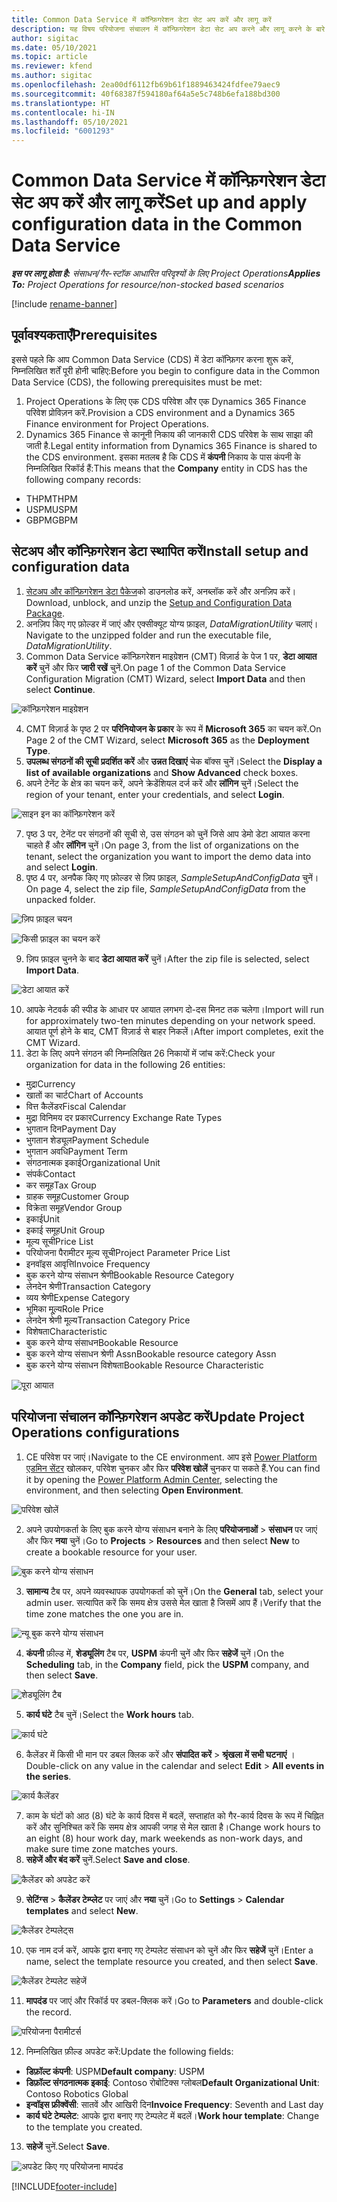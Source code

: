```yaml
---
title: Common Data Service में कॉन्फ़िगरेशन डेटा सेट अप करें और लागू करें
description: यह विषय परियोजना संचालन में कॉन्फ़िगरेशन डेटा सेट अप करने और लागू करने के बारे में जानकारी प्रदान करता है।
author: sigitac
ms.date: 05/10/2021
ms.topic: article
ms.reviewer: kfend
ms.author: sigitac
ms.openlocfilehash: 2ea00df6112fb69b61f1889463424fdfee79aec9
ms.sourcegitcommit: 40f68387f594180af64a5e5c748b6efa188bd300
ms.translationtype: HT
ms.contentlocale: hi-IN
ms.lasthandoff: 05/10/2021
ms.locfileid: "6001293"
---
```

# <a name="set-up-and-apply-configuration-data-in-the-common-data-service"></a><span data-ttu-id="f5aee-103">Common Data Service में कॉन्फ़िगरेशन डेटा सेट अप करें और लागू करें</span><span class="sxs-lookup"><span data-stu-id="f5aee-103">Set up and apply configuration data in the Common Data Service</span></span> 

<span data-ttu-id="f5aee-104">_**इस पर लागू होता है:** संसाधन/गैर-स्टॉक आधारित परिदृश्यों के लिए Project Operations_</span><span class="sxs-lookup"><span data-stu-id="f5aee-104">_**Applies To:** Project Operations for resource/non-stocked based scenarios_</span></span>

[!include [rename-banner](~/includes/cc-data-platform-banner.md)]

## <a name="prerequisites"></a><span data-ttu-id="f5aee-105">पूर्वावश्यकताएँ</span><span class="sxs-lookup"><span data-stu-id="f5aee-105">Prerequisites</span></span>

<span data-ttu-id="f5aee-106">इससे पहले कि आप Common Data Service (CDS) में डेटा कॉन्फ़िगर करना शुरू करें, निम्नलिखित शर्तें पूरी होनी चाहिए:</span><span class="sxs-lookup"><span data-stu-id="f5aee-106">Before you begin to configure data in the Common Data Service (CDS), the following prerequisites must be met:</span></span>

1.  <span data-ttu-id="f5aee-107">Project Operations के लिए एक CDS परिवेश और एक Dynamics 365 Finance परिवेश प्रोविज़न करें.</span><span class="sxs-lookup"><span data-stu-id="f5aee-107">Provision a CDS environment and a Dynamics 365 Finance environment for Project Operations.</span></span>
2.  <span data-ttu-id="f5aee-108">Dynamics 365 Finance से कानूनी निकाय की जानकारी CDS परिवेश के साथ साझा की जाती है.</span><span class="sxs-lookup"><span data-stu-id="f5aee-108">Legal entity information from Dynamics 365 Finance is shared to the CDS environment.</span></span> <span data-ttu-id="f5aee-109">इसका मतलब है कि CDS में **कंपनी** निकाय के पास कंपनी के निम्नलिखित रिकॉर्ड हैं:</span><span class="sxs-lookup"><span data-stu-id="f5aee-109">This means that the **Company** entity in CDS has the following company records:</span></span>
  - <span data-ttu-id="f5aee-110">THPM</span><span class="sxs-lookup"><span data-stu-id="f5aee-110">THPM</span></span>
  - <span data-ttu-id="f5aee-111">USPM</span><span class="sxs-lookup"><span data-stu-id="f5aee-111">USPM</span></span>
  - <span data-ttu-id="f5aee-112">GBPM</span><span class="sxs-lookup"><span data-stu-id="f5aee-112">GBPM</span></span>

## <a name="install-setup-and-configuration-data"></a><span data-ttu-id="f5aee-113">सेटअप और कॉन्फ़िगरेशन डेटा स्थापित करें</span><span class="sxs-lookup"><span data-stu-id="f5aee-113">Install setup and configuration data</span></span>

1. <span data-ttu-id="f5aee-114">[सेटअप और कॉन्फ़िगरेशन डेटा पैकेज](https://download.microsoft.com/download/e/2/d/e2da6c98-d5dd-450c-aabe-fd6bf2ba374b/ProjOpsSampleSetupData-%20Integrated%20Latest.zip)को डाउनलोड करें, अनब्लॉक करें और अनज़िप करें।</span><span class="sxs-lookup"><span data-stu-id="f5aee-114">Download, unblock, and unzip the [Setup and Configuration Data Package](https://download.microsoft.com/download/e/2/d/e2da6c98-d5dd-450c-aabe-fd6bf2ba374b/ProjOpsSampleSetupData-%20Integrated%20Latest.zip).</span></span>
2. <span data-ttu-id="f5aee-115">अनज़िप किए गए फ़ोल्डर में जाएं और एक्सीक्यूट योग्य फ़ाइल, *DataMigrationUtility* चलाएं।</span><span class="sxs-lookup"><span data-stu-id="f5aee-115">Navigate to the unzipped folder and run the executable file, *DataMigrationUtility*.</span></span>
3. <span data-ttu-id="f5aee-116">Common Data Service कॉन्फ़िगरेशन माइग्रेशन (CMT) विज़ार्ड के पेज 1 पर, **डेटा आयात करें** चुनें और फिर **जारी रखें** चुनें.</span><span class="sxs-lookup"><span data-stu-id="f5aee-116">On page 1 of the Common Data Service Configuration Migration (CMT) Wizard, select **Import Data** and then select **Continue**.</span></span>

![कॉन्फ़िगरेशन माइग्रेशन](./media/1ConfigurationMigration.png)

4. <span data-ttu-id="f5aee-118">CMT विज़ार्ड के पृष्ठ 2 पर **परिनियोजन के प्रकार** के रूप में **Microsoft 365** का चयन करें.</span><span class="sxs-lookup"><span data-stu-id="f5aee-118">On Page 2 of the CMT Wizard, select **Microsoft 365** as the **Deployment Type**.</span></span>
5. <span data-ttu-id="f5aee-119">**उपलब्ध संगठनों की सूची प्रदर्शित करें** और **उन्नत दिखाएं** चेक बॉक्स चुनें।</span><span class="sxs-lookup"><span data-stu-id="f5aee-119">Select the **Display a list of available organizations** and **Show Advanced** check boxes.</span></span>
6. <span data-ttu-id="f5aee-120">अपने टेनेंट के क्षेत्र का चयन करें, अपने क्रेडेंशियल दर्ज करें और **लॉगिन** चुनें।</span><span class="sxs-lookup"><span data-stu-id="f5aee-120">Select the region of your tenant, enter your credentials, and select **Login**.</span></span>

![साइन इन का कॉन्फ़िगरेशन करें](./media/2ConfigurationSignin.png)

7. <span data-ttu-id="f5aee-122">पृष्ठ 3 पर, टेनेंट पर संगठनों की सूची से, उस संगठन को चुनें जिसे आप डेमो डेटा आयात करना चाहते हैं और **लॉगिन** चुनें।</span><span class="sxs-lookup"><span data-stu-id="f5aee-122">On page 3, from the list of organizations on the tenant, select the organization you want to import the demo data into and select **Login**.</span></span>
8. <span data-ttu-id="f5aee-123">पृष्ठ 4 पर, अनपैक किए गए फ़ोल्डर से ज़िप फ़ाइल, *SampleSetupAndConfigData* चुनें।</span><span class="sxs-lookup"><span data-stu-id="f5aee-123">On page 4, select the zip file, *SampleSetupAndConfigData* from the unpacked folder.</span></span>

![ज़िप फ़ाइल चयन](./media/3ZipFile.png)

![किसी फ़ाइल का चयन करें](./media/4SelectAFile.png)

9. <span data-ttu-id="f5aee-126">ज़िप फ़ाइल चुनने के बाद **डेटा आयात करें** चुनें।</span><span class="sxs-lookup"><span data-stu-id="f5aee-126">After the zip file is selected, select **Import Data**.</span></span>

![डेटा आयात करें](./media/5ImportData.png)

10. <span data-ttu-id="f5aee-128">आपके नेटवर्क की स्पीड के आधार पर आयात लगभग दो-दस मिनट तक चलेगा।</span><span class="sxs-lookup"><span data-stu-id="f5aee-128">Import will run for approximately two-ten minutes depending on your network speed.</span></span> <span data-ttu-id="f5aee-129">आयात पूर्ण होने के बाद, CMT विज़ार्ड से बाहर निकलें।</span><span class="sxs-lookup"><span data-stu-id="f5aee-129">After import completes, exit the CMT Wizard.</span></span> 
11. <span data-ttu-id="f5aee-130">डेटा के लिए अपने संगठन की निम्नलिखित 26 निकायों में जांच करें:</span><span class="sxs-lookup"><span data-stu-id="f5aee-130">Check your organization for data in the following 26 entities:</span></span>

  - <span data-ttu-id="f5aee-131">मुद्रा</span><span class="sxs-lookup"><span data-stu-id="f5aee-131">Currency</span></span>
  - <span data-ttu-id="f5aee-132">खातों का चार्ट</span><span class="sxs-lookup"><span data-stu-id="f5aee-132">Chart of Accounts</span></span>
  - <span data-ttu-id="f5aee-133">वित्त कैलेंडर</span><span class="sxs-lookup"><span data-stu-id="f5aee-133">Fiscal Calendar</span></span>
  - <span data-ttu-id="f5aee-134">मुद्रा विनिमय दर प्रकार</span><span class="sxs-lookup"><span data-stu-id="f5aee-134">Currency Exchange Rate Types</span></span>
  - <span data-ttu-id="f5aee-135">भुगतान दिन</span><span class="sxs-lookup"><span data-stu-id="f5aee-135">Payment Day</span></span>
  - <span data-ttu-id="f5aee-136">भुगतान शेड्यूल</span><span class="sxs-lookup"><span data-stu-id="f5aee-136">Payment Schedule</span></span>
  - <span data-ttu-id="f5aee-137">भुगतान अवधि</span><span class="sxs-lookup"><span data-stu-id="f5aee-137">Payment Term</span></span>
  - <span data-ttu-id="f5aee-138">संगठनात्मक इकाई</span><span class="sxs-lookup"><span data-stu-id="f5aee-138">Organizational Unit</span></span>
  - <span data-ttu-id="f5aee-139">संपर्क</span><span class="sxs-lookup"><span data-stu-id="f5aee-139">Contact</span></span>
  - <span data-ttu-id="f5aee-140">कर समूह</span><span class="sxs-lookup"><span data-stu-id="f5aee-140">Tax Group</span></span>
  - <span data-ttu-id="f5aee-141">ग्राहक समूह</span><span class="sxs-lookup"><span data-stu-id="f5aee-141">Customer Group</span></span>
  - <span data-ttu-id="f5aee-142">विक्रेता समूह</span><span class="sxs-lookup"><span data-stu-id="f5aee-142">Vendor Group</span></span>
  - <span data-ttu-id="f5aee-143">इकाई</span><span class="sxs-lookup"><span data-stu-id="f5aee-143">Unit</span></span>
  - <span data-ttu-id="f5aee-144">इकाई समूह</span><span class="sxs-lookup"><span data-stu-id="f5aee-144">Unit Group</span></span>
  - <span data-ttu-id="f5aee-145">मूल्य सूची</span><span class="sxs-lookup"><span data-stu-id="f5aee-145">Price List</span></span>
  - <span data-ttu-id="f5aee-146">परियोजना पैरामीटर मूल्य सूची</span><span class="sxs-lookup"><span data-stu-id="f5aee-146">Project Parameter Price List</span></span>
  - <span data-ttu-id="f5aee-147">इनवॉइस आवृत्ति</span><span class="sxs-lookup"><span data-stu-id="f5aee-147">Invoice Frequency</span></span>
  - <span data-ttu-id="f5aee-148">बुक करने योग्य संसाधन श्रेणी</span><span class="sxs-lookup"><span data-stu-id="f5aee-148">Bookable Resource Category</span></span>
  - <span data-ttu-id="f5aee-149">लेनदेन श्रेणी</span><span class="sxs-lookup"><span data-stu-id="f5aee-149">Transaction Category</span></span>
  - <span data-ttu-id="f5aee-150">व्यय श्रेणी</span><span class="sxs-lookup"><span data-stu-id="f5aee-150">Expense Category</span></span>
  - <span data-ttu-id="f5aee-151">भूमिका मू्ल्य</span><span class="sxs-lookup"><span data-stu-id="f5aee-151">Role Price</span></span>
  - <span data-ttu-id="f5aee-152">लेनदेन श्रेणी मूल्य</span><span class="sxs-lookup"><span data-stu-id="f5aee-152">Transaction Category Price</span></span>
  - <span data-ttu-id="f5aee-153">विशेषता</span><span class="sxs-lookup"><span data-stu-id="f5aee-153">Characteristic</span></span>
  - <span data-ttu-id="f5aee-154">बुक करने योग्य संसाधन</span><span class="sxs-lookup"><span data-stu-id="f5aee-154">Bookable Resource</span></span>
  - <span data-ttu-id="f5aee-155">बुक करने योग्य संसाधन श्रेणी Assn</span><span class="sxs-lookup"><span data-stu-id="f5aee-155">Bookable resource category Assn</span></span>
  - <span data-ttu-id="f5aee-156">बुक करने योग्य संसाधन विशेषता</span><span class="sxs-lookup"><span data-stu-id="f5aee-156">Bookable Resource Characteristic</span></span>

![पूरा आयात](./media/6CompleteImport.png)

## <a name="update-project-operations-configurations"></a><span data-ttu-id="f5aee-158">परियोजना संचालन कॉन्फ़िगरेशन अपडेट करें</span><span class="sxs-lookup"><span data-stu-id="f5aee-158">Update Project Operations configurations</span></span>

1. <span data-ttu-id="f5aee-159">CE परिवेश पर जाएं।</span><span class="sxs-lookup"><span data-stu-id="f5aee-159">Navigate to the CE environment.</span></span> <span data-ttu-id="f5aee-160">आप इसे [Power Platform एडमिन सेंटर](https://admin.powerplatform.microsoft.com/environments) खोलकर, परिवेश चुनकर और फिर **परिवेश खोलें** चुनकर पा सकते हैं.</span><span class="sxs-lookup"><span data-stu-id="f5aee-160">You can find it by opening the [Power Platform Admin Center](https://admin.powerplatform.microsoft.com/environments), selecting the environment, and then selecting **Open Environment**.</span></span> 

![परिवेश खोलें](./media/7OpenEnvironment.png)

2. <span data-ttu-id="f5aee-162">अपने उपयोगकर्ता के लिए बुक करने योग्य संसाधन बनाने के लिए **परियोजनाओं** > **संसाधन** पर जाएं और फिर **नया** चुनें।</span><span class="sxs-lookup"><span data-stu-id="f5aee-162">Go to **Projects** > **Resources** and then select **New** to create a bookable resource for your user.</span></span>

![बुक करने योग्य संसाधन](./media/8BookableResources.png)

3. <span data-ttu-id="f5aee-164">**सामान्य** टैब पर, अपने व्यवस्थापक उपयोगकर्ता को चुनें।</span><span class="sxs-lookup"><span data-stu-id="f5aee-164">On the **General** tab, select your admin user.</span></span> <span data-ttu-id="f5aee-165">सत्यापित करें कि समय क्षेत्र उससे मेल खाता है जिसमें आप हैं।</span><span class="sxs-lookup"><span data-stu-id="f5aee-165">Verify that the time zone matches the one you are in.</span></span> 

![न्यू बुक करने योग्य संसाधन](./media/9NewBookableResource.png)

4. <span data-ttu-id="f5aee-167">**कंपनी** फ़ील्ड में, **शेड्यूलिंग** टैब पर, **USPM** कंपनी चुनें और फिर **सहेजें** चुनें।</span><span class="sxs-lookup"><span data-stu-id="f5aee-167">On the **Scheduling** tab, in the **Company** field, pick the **USPM** company, and then select **Save**.</span></span> 

![शेड्यूलिंग टैब](./media/10SchedulingTab.png)

5. <span data-ttu-id="f5aee-169">**कार्य घंटे** टैब चुनें।</span><span class="sxs-lookup"><span data-stu-id="f5aee-169">Select the **Work hours** tab.</span></span>  

![कार्य घंटे](./media/11WorkHours.png)

6. <span data-ttu-id="f5aee-171">कैलेंडर में किसी भी मान पर डबल क्लिक करें और **संपादित करें** > **श्रृंखला में सभी घटनाएं** ।</span><span class="sxs-lookup"><span data-stu-id="f5aee-171">Double-click on any value in the calendar and select **Edit** > **All events in the series**.</span></span> 

![कार्य कैलेंडर](./media/12WorkCalendar.png)

7. <span data-ttu-id="f5aee-173">काम के घंटों को आठ (8) घंटे के कार्य दिवस में बदलें, सप्ताहांत को गैर-कार्य दिवस के रूप में चिह्नित करें और सुनिश्चित करें कि समय क्षेत्र आपकी जगह से मेल खाता है।</span><span class="sxs-lookup"><span data-stu-id="f5aee-173">Change work hours to an eight (8) hour work day, mark weekends as non-work days, and make sure time zone matches yours.</span></span> 
8. <span data-ttu-id="f5aee-174">**सहेजें और बंद करें** चुनें.</span><span class="sxs-lookup"><span data-stu-id="f5aee-174">Select **Save and close**.</span></span>

![कैलेंडर को अपडेट करें](./media/13UpdateCalendar.png)

9. <span data-ttu-id="f5aee-176">**सेटिंग्स** > **कैलेंडर टेम्प्लेट** पर जाएं और **नया** चुनें।</span><span class="sxs-lookup"><span data-stu-id="f5aee-176">Go to **Settings** > **Calendar templates** and select **New**.</span></span>
 
 ![कैलेंडर टेम्पलेट्स](./media/14CalendarTemplates.png)
 
 10. <span data-ttu-id="f5aee-178">एक नाम दर्ज करें, आपके द्वारा बनाए गए टेम्पलेट संसाधन को चुनें और फिर **सहेजें** चुनें।</span><span class="sxs-lookup"><span data-stu-id="f5aee-178">Enter a name, select the template resource you created, and then select **Save**.</span></span> 
 
 ![कैलेंडर टेम्पलेट सहेजें](./media/15SaveCalendarTemplate.png)
 
 11. <span data-ttu-id="f5aee-180">**मापदंड** पर जाएं और रिकॉर्ड पर डबल-क्लिक करें।</span><span class="sxs-lookup"><span data-stu-id="f5aee-180">Go to **Parameters** and double-click the record.</span></span> 
 
 ![परियोजना पैरामीटर्स](./media/16ProjectParameters.png)
 
12. <span data-ttu-id="f5aee-182">निम्नलिखित फ़ील्ड अपडेट करें:</span><span class="sxs-lookup"><span data-stu-id="f5aee-182">Update the following fields:</span></span>

 - <span data-ttu-id="f5aee-183">**डिफ़ॉल्ट कंपनी**: USPM</span><span class="sxs-lookup"><span data-stu-id="f5aee-183">**Default company**: USPM</span></span>
 - <span data-ttu-id="f5aee-184">**डिफ़ॉल्ट संगठनात्मक इकाई**: Contoso रोबोटिक्स ग्लोबल</span><span class="sxs-lookup"><span data-stu-id="f5aee-184">**Default Organizational Unit**: Contoso Robotics Global</span></span>
 - <span data-ttu-id="f5aee-185">**इन्वॉइस फ्रीक्वेंसी**: सातवें और आखिरी दिन</span><span class="sxs-lookup"><span data-stu-id="f5aee-185">**Invoice Frequency**: Seventh and Last day</span></span>
 - <span data-ttu-id="f5aee-186">**कार्य घंटे टेम्पलेट**: आपके द्वारा बनाए गए टेम्पलेट में बदलें।</span><span class="sxs-lookup"><span data-stu-id="f5aee-186">**Work hour template**: Change to the template you created.</span></span>

13. <span data-ttu-id="f5aee-187">**सहेजें** चुनें.</span><span class="sxs-lookup"><span data-stu-id="f5aee-187">Select **Save**.</span></span> 

![अपडेट किए गए परियोजना मापदंड](./media/17UpdatedProjectParameters.png)


[!INCLUDE[footer-include](../includes/footer-banner.md)]
